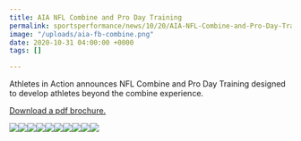 ```yaml
---
title: AIA NFL Combine and Pro Day Training
permalink: sportsperformance/news/10/20/AIA-NFL-Combine-and-Pro-Day-Training
image: "/uploads/aia-fb-combine.png"
date: 2020-10-31 04:00:00 +0000
tags: []

---
```

Athletes in Action announces NFL Combine and Pro Day Training designed to develop athletes beyond the combine experience. 

[Download a pdf brochure.](https://drive.google.com/drive/u/0/folders/1WtT8ndTSAKYF1ACdkWRgRciLc1_h0Ko_ "Download a pdf bochure.")

![](/uploads/screen-shot-2020-10-31-at-6-55-14-pm.png)![](/uploads/screen-shot-2020-10-31-at-7-10-36-pm.png)![](/uploads/screen-shot-2020-10-31-at-7-10-48-pm.png)![](/uploads/screen-shot-2020-10-31-at-7-11-09-pm.png)![](/uploads/screen-shot-2020-10-31-at-7-11-23-pm.png)![](/uploads/screen-shot-2020-10-31-at-7-11-37-pm.png)![](/uploads/screen-shot-2020-10-31-at-7-12-08-pm.png)![](/uploads/screen-shot-2020-10-31-at-7-12-18-pm.png)![](/uploads/screen-shot-2020-10-31-at-7-12-34-pm.png)![](/uploads/screen-shot-2020-10-31-at-7-12-49-pm.png)